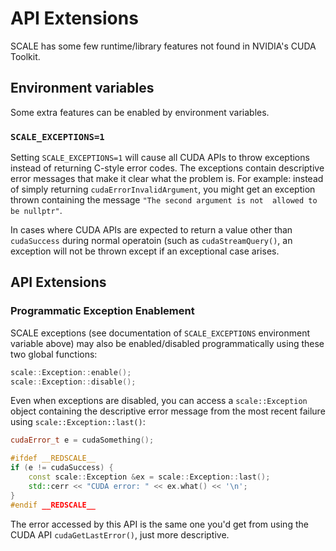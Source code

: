 # API Extensions

SCALE has some few runtime/library features not found in NVIDIA's CUDA Toolkit.

## Environment variables

Some extra features can be enabled by environment variables.

### `SCALE_EXCEPTIONS=1`

Setting `SCALE_EXCEPTIONS=1` will cause all CUDA APIs to throw 
exceptions instead of returning C-style error codes. The exceptions contain 
descriptive error messages that make it clear what the problem is. For 
example: instead of simply returning `cudaErrorInvalidArgument`, you might 
get an exception thrown containing the message `"The second argument is not 
allowed to be nullptr"`.

In cases where CUDA APIs are expected to return a value other than 
`cudaSuccess` during normal operatoin (such as `cudaStreamQuery()`, an 
exception will not be thrown except if an exceptional case arises.

## API Extensions

### Programmatic Exception Enablement

SCALE exceptions (see documentation of `SCALE_EXCEPTIONS` environment 
variable above) may also be enabled/disabled programmatically using
these two global functions:

```c++
scale::Exception::enable();
scale::Exception::disable();
```

Even when exceptions are disabled, you can access a `scale::Exception` object
containing the descriptive error message from the most recent failure using
`scale::Exception::last()`:

```c++
cudaError_t e = cudaSomething();

#ifdef __REDSCALE__
if (e != cudaSuccess) {
    const scale::Exception &ex = scale::Exception::last();
    std::cerr << "CUDA error: " << ex.what() << '\n';
}
#endif __REDSCALE__
```

The error accessed by this API is the same one you'd get from using the CUDA
API `cudaGetLastError()`, just more descriptive.
